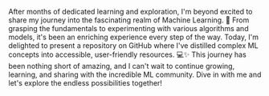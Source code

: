 After months of dedicated learning and exploration, I'm beyond excited to share my journey into the fascinating realm of Machine Learning. 🌟 From grasping the fundamentals to experimenting with various algorithms and models, it's been an enriching experience every step of the way. Today, I'm delighted to present a repository on GitHub where I've distilled complex ML concepts into accessible, user-friendly resources. 💻✨ This journey has been nothing short of amazing, and I can't wait to continue growing, learning, and sharing with the incredible ML community. Dive in with me and let's explore the endless possibilities together! 
